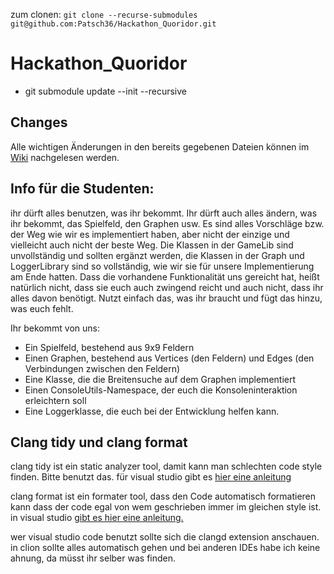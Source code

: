 zum clonen: `git clone --recurse-submodules git@github.com:Patsch36/Hackathon_Quoridor.git`

# Hackathon_Quoridor

- git submodule update --init --recursive

## Changes
Alle wichtigen Änderungen in den bereits gegebenen Dateien können im [Wiki](https://github.com/Patsch36/Hackathon_Quoridor/wiki/Change-History) nachgelesen werden.

## Info für die Studenten:
ihr dürft alles benutzen, was ihr bekommt. Ihr dürft auch alles ändern, was ihr bekommt, das Spielfeld, den Graphen usw. Es sind alles Vorschläge bzw. der Weg wie wir es implementiert haben, aber nicht der einzige und vielleicht auch nicht der beste Weg. Die Klassen in der GameLib sind unvollständig und sollten ergänzt werden, die Klassen in der Graph und LoggerLibrary sind so vollständig, wie wir sie für unsere Implementierung am Ende hatten. Dass die vorhandene Funktionalität uns gereicht hat, heißt natürlich nicht, dass sie euch auch zwingend reicht und auch nicht, dass ihr alles davon benötigt. Nutzt einfach das, was ihr braucht und fügt das hinzu, was euch fehlt. 

Ihr bekommt von uns:
- Ein Spielfeld, bestehend aus 9x9 Feldern
- Einen Graphen, bestehend aus Vertices (den Feldern) und Edges (den Verbindungen zwischen den Feldern)
- Eine Klasse, die die Breitensuche auf dem Graphen implementiert
- Einen ConsoleUtils-Namespace, der euch die Konsoleninteraktion erleichtern soll
- Eine Loggerklasse, die euch bei der Entwicklung helfen kann.

## Clang tidy und clang format

clang tidy ist ein static analyzer tool, damit kann man schlechten code style finden. Bitte benutzt das. für visual studio gibt es [hier eine anleitung](https://docs.microsoft.com/en-us/cpp/code-quality/clang-tidy?view=msvc-160)

clang format ist ein formater tool, dass den Code automatisch formatieren kann dass der code egal von wem geschrieben immer im gleichen style ist. in visual studio [gibt es hier eine anleitung.](https://devblogs.microsoft.com/cppblog/clangformat-support-in-visual-studio-2017-15-7-preview-1/)

wer visual studio code benutzt sollte sich die clangd extension anschauen. in clion sollte alles automatisch gehen und bei anderen IDEs habe ich keine ahnung, da müsst ihr selber was finden.
